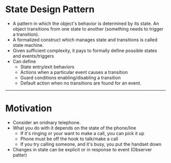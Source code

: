 # State Design Pattern

- A pattern in which the object's behavior is determined by its state. An object transitions from one state to another (something needs to trigger a transition).
- A formalized construct which manages state and transitions is called state machine.
- Given sufficient complexity, it pays to formally define possible states and events/triggers
- Can define
  - State entry/exit behaviors
  - Actions when a particular event causes a transition
  - Guard conditions enabling/disabling a transition
  - Default action when no transitions are found for an event.

---

# Motivation

- Consider an oridnary telephone.
- What you do with it depends on the state of the phone/line
  - If it's ringing or your want to make a call, you can pick it up
  - Phone must be off the hook to talk/make a call
  - If you try calling someone, and it's busy, you put the handset down
- Changes in state can be explicit or in response to event (Observer patter)
